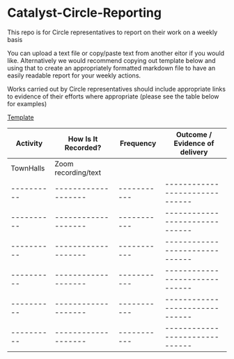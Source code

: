 # Catalyst-Circle-Reporting

This repo is for Circle representatives to report on their work on a weekly basis

You can upload a text file or copy/paste text from another eitor if you would like. Alternatively we would recommend copying out template below and using that to create an appropriately formatted markdown file to have an easily readable report for your weekly actions.

Works carried out by Circle representatives should include appropriate links to evidence of their efforts where appropriate (please see the table below for examples)

[Template](https://github.com/Cardano-Project-Catalyst-Community/Catalyst-Circle/blob/ee71b86fd5b36331eed95e0aa5bb4d3a1b684896/Catalyst-Circle-Reporting/Weekly-Reporting-Template.md)

| Activity |How Is It Recorded?| Frequency |Outcome / Evidence of delivery|
|----------|-------------------|-----------|------------------------------|
|TownHalls |Zoom recording/text|           |                              |
|----------|-------------------|-----------|------------------------------|
|----------|-------------------|-----------|------------------------------|
|----------|-------------------|-----------|------------------------------|
|----------|-------------------|-----------|------------------------------|
|----------|-------------------|-----------|------------------------------|
|----------|-------------------|-----------|------------------------------|
